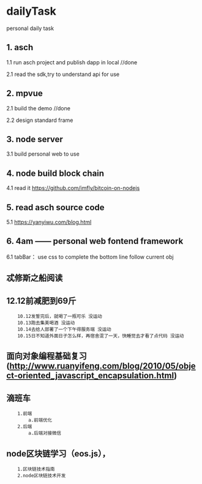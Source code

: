 # dailyTask
personal daily task

## 1. asch
  1.1   run asch project and publish dapp in local //done
  
  2.1   read the sdk,try to understand api for use
 

## 2. mpvue
  2.1 build the demo //done
  
  2.2 design standard frame

## 3. node server

  3.1 build personal web to use

## 4. node build block chain
  4.1 read it https://github.com/imfly/bitcoin-on-nodejs

## 5. read asch source code
  5.1 https://yanyiwu.com/blog.html

## 6. 4am —— personal web fontend framework
  6.1  tabBar： use css to complete the bottom line follow current obj

## 忒修斯之船阅读


## 12.12前减肥到69斤
		10.12发誓完后，就喝了一瓶可乐 没运动
		10.13跑去集美喝酒 没运动
		10.14去给人部署了一个下午得服务端 没运动
		10.15日不知道外面日子怎么样，再宿舍混了一天，快睡觉去才看了点代码 没运动
## 面向对象编程基础复习 (http://www.ruanyifeng.com/blog/2010/05/object-oriented_javascript_encapsulation.html)

## 滴班车
		1.前端
			a.前端优化
		2.后端
			a.后端对接微信
## node区块链学习（eos.js），
		1.区块链技术指南
		2.node区块链技术开发